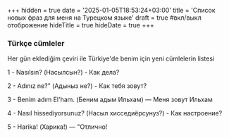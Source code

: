 +++
hidden = true
date = '2025-01-05T18:53:24+03:00'
title = 'Список новых фраз для меня на Турецком языке'
draft = true  #вкл/выкл отоброжение
hideTitle = true 
hideDate = true
+++

### Türkçe cümleler 

Her gün eklediğim çeviri ile Türkiye'de benim için yeni cümlelerin listesi

1 - Nasılsın? (Насылсын?) - Как дела?

2 - Adınız ne?" (Адыныз не?) - Как тебя зовут?

3 - Benim adım El'ham. (Беним адым Ильхам) — Меня зовут Ильхам

4 - Nasıl hissediyorsunuz? (Насыл хисседиёрсунуз?) - Как настроение?

5 - Harika! (Харика!) — "Отлично!